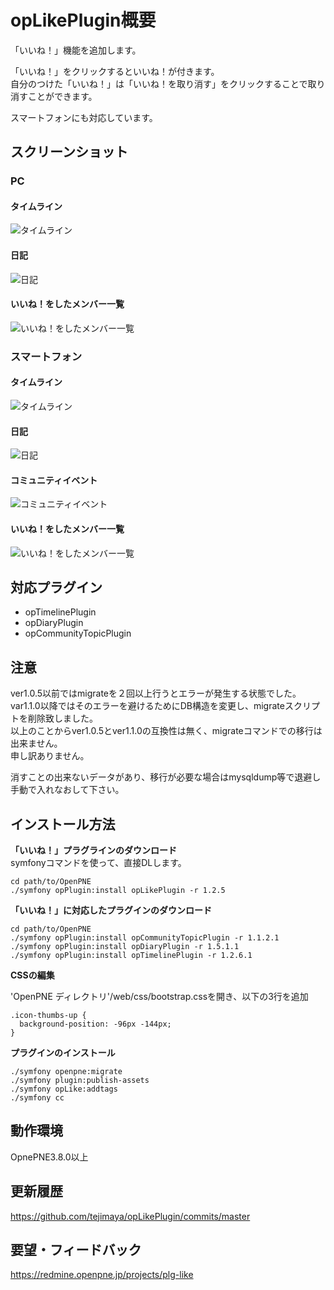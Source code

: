 # opLikePlugin概要

「いいね！」機能を追加します。<br>

「いいね！」をクリックするといいね！が付きます。<br>
自分のつけた「いいね！」は「いいね！を取り消す」をクリックすることで取り消すことができます。

スマートフォンにも対応しています。<br>

## スクリーンショット

### PC

#### タイムライン

![タイムライン](./data/screenshot/timeline-pc.png "タイムライン")

#### 日記

![日記](./data/screenshot/diary-pc.png "日記")

#### いいね！をしたメンバー一覧

![いいね！をしたメンバー一覧](./data/screenshot/all-like-members-pc.png "いいね！をしたメンバー一覧")

### スマートフォン

#### タイムライン

![タイムライン](./data/screenshot/timeline-smf.png "タイムライン")

#### 日記

![日記](./data/screenshot/diary-smf.png "日記")

#### コミュニティイベント

![コミュニティイベント](./data/screenshot/community-event-smf.png "コミュニティイベント")

#### いいね！をしたメンバー一覧

![いいね！をしたメンバー一覧](./data/screenshot/all-like-members-smf.png "いいね！をしたメンバー一覧")

## 対応プラグイン

* opTimelinePlugin
* opDiaryPlugin
* opCommunityTopicPlugin

## 注意

ver1.0.5以前ではmigrateを２回以上行うとエラーが発生する状態でした。<br>
var1.1.0以降ではそのエラーを避けるためにDB構造を変更し、migrateスクリプトを削除致しました。<br>
以上のことからver1.0.5とver1.1.0の互換性は無く、migrateコマンドでの移行は出来ません。<br>
申し訳ありません。<br>

消すことの出来ないデータがあり、移行が必要な場合はmysqldump等で退避し手動で入れなおして下さい。

インストール方法
----------------

**「いいね！」プラグラインのダウンロード**<br>
symfonyコマンドを使って、直接DLします。

    cd path/to/OpenPNE
    ./symfony opPlugin:install opLikePlugin -r 1.2.5


**「いいね！」に対応したプラグインのダウンロード**<br>

    cd path/to/OpenPNE
    ./symfony opPlugin:install opCommunityTopicPlugin -r 1.1.2.1
    ./symfony opPlugin:install opDiaryPlugin -r 1.5.1.1
    ./symfony opPlugin:install opTimelinePlugin -r 1.2.6.1


**CSSの編集**

'OpenPNE ディレクトリ'/web/css/bootstrap.cssを開き、以下の3行を追加

    .icon-thumbs-up {
      background-position: -96px -144px;
    }


**プラグインのインストール**

    ./symfony openpne:migrate
    ./symfony plugin:publish-assets
    ./symfony opLike:addtags
    ./symfony cc


## 動作環境

OpnePNE3.8.0以上

## 更新履歴

https://github.com/tejimaya/opLikePlugin/commits/master

## 要望・フィードバック

https://redmine.openpne.jp/projects/plg-like

